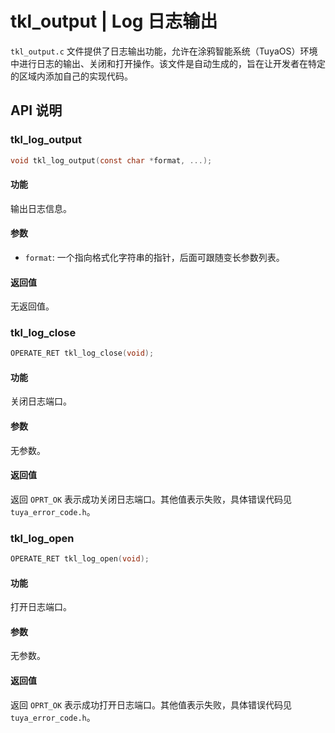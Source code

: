 # tkl_output | Log 日志输出

`tkl_output.c` 文件提供了日志输出功能，允许在涂鸦智能系统（TuyaOS）环境中进行日志的输出、关闭和打开操作。该文件是自动生成的，旨在让开发者在特定的区域内添加自己的实现代码。

## API 说明

### tkl_log_output

```c
void tkl_log_output(const char *format, ...);
```

#### 功能

输出日志信息。

#### 参数

- `format`: 一个指向格式化字符串的指针，后面可跟随变长参数列表。

#### 返回值

无返回值。

### tkl_log_close

```c
OPERATE_RET tkl_log_close(void);
```

#### 功能

关闭日志端口。

#### 参数

无参数。

#### 返回值

返回 `OPRT_OK` 表示成功关闭日志端口。其他值表示失败，具体错误代码见 `tuya_error_code.h`。

### tkl_log_open

```c
OPERATE_RET tkl_log_open(void);
```

#### 功能

打开日志端口。

#### 参数

无参数。

#### 返回值

返回 `OPRT_OK` 表示成功打开日志端口。其他值表示失败，具体错误代码见 `tuya_error_code.h`。

